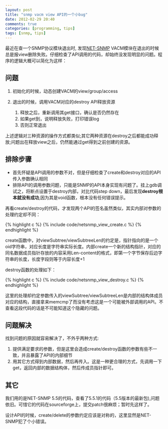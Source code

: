 ```yaml
---
layout: post
title: "snmp vacm view API的一个小bug"
date: 2012-02-29 20:40
comments: true
categories: [programming, tips]
tags: [snmp, tips]
---
```


最近在查一个SNMP协议模块退出时, 发现[NET-SNMP](http://www.net-snmp.org/) VACM模块在退出的时候总是报view删除失败。仔细检查了API调用的代码，却始终没发现明显的问题。程序的逻辑大概可以简化为这样：

## 问题

1. 初始化的时候，动态创建VACM的view/group/access   
2. 退出的时候，调用VACM对应的destroy API释放资源    

    1. 释放之后，重新调用其get接口，确认是否仍然存在  
    2. 如果get到，说明释放失败，打印错误log  
    3. 否则正常退出  

上述逻辑对三种资源的操作方式都类似;其它两种资源在destroy之后都能成功释放;问题出在释放view之后，仍然能通过get得到之前创建的资源。

<!--more-->

## 排除步骤

- 首先怀疑是API调用的参数不对，但是仔细检查了create和destroy对应的API传入参数确认相同
- 排除API的调用参数问题，只能是SNMP的API本身实现有问题了。挂上gdb调试之，将断点设置于destroy内部，对比代码step down，最后发现**destroy根本就没有成功**,因为其是void函数，根本没有任何错误提示。

再看create/destroy的代码，才发现两个API的签名虽然类似，其实内部对参数的处理约定却不同：

{% highlight c %}
    {% include code/netsnmp_view_create.c %}
{% endhighlight %}

create函数中，对viewSubtree/viewSubtreeLen的约定是，指针指向的是一个oid字符串，对应长度是字符串实际长度。内部create一个新的结构指针，对应的同名数据成员指针存放的内容采用Len-content的格式，即第一个字节保存后边字符串的长度，长度字段则等于内容长度+1

destroy函数的处理如下：

{% highlight c %}
    {% include code/netsnmp_view_destroy.c %}
{% endhighlight %}

这里的处理却约定参数传入的viewSubtree/viewSubtreeLen是内部的结构体成员对应的结构，直接拿来memcmp了而没有考虑这是一个可能被外部调用的API。不查看这段代码的话是不可能知道这个隐藏的问题。

## 问题解决

找到问题的原因就容易解决了，不外乎两种方式:

1. 提供满足要求的参数，但是这里会造成create/destroy函数的参数有些不一致，并且暴露了API的内部细节  
2. 用其它方式得到内部数据，然后再传入。这是一种更合理的方式，先调用一下get，返回内部的数据结构体，然后传成员指针即可。  

## 其它

我们用的是NET-SNMP 5.5的代码，查看了5.5.1的代码（5.5版本的最新包),问题依旧。可惜它的代码在sourceforge上，提交patch很麻烦；暂时先这样了。

设计API的时候，create/delete的参数约定应该是对称的，这里显然是NET-SNMP犯了个小错误。

